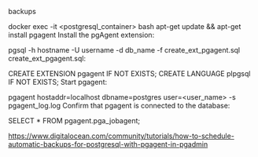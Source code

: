 backups

docker exec -it <postgresql_container> bash
apt-get update && apt-get install pgagent
Install the pgAgent extension:

pgsql -h hostname -U username -d db_name -f create_ext_pgagent.sql
create_ext_pgagent.sql:

CREATE EXTENSION pgagent IF NOT EXISTS;
CREATE LANGUAGE plpgsql IF NOT EXISTS;
Start pgagent:

pgagent hostaddr=localhost dbname=postgres user=<user_name> -s pgagent_log.log
Confirm that pgagent is connected to the database:

SELECT * FROM pgagent.pga_jobagent;


https://www.digitalocean.com/community/tutorials/how-to-schedule-automatic-backups-for-postgresql-with-pgagent-in-pgadmin